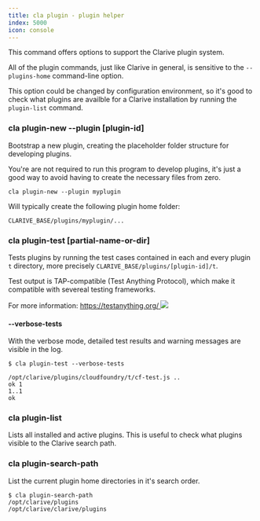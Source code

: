```yaml
---
title: cla plugin - plugin helper
index: 5000
icon: console
---
```


This command offers options to support the Clarive plugin system.

All of the plugin commands, just like Clarive in general, is sensitive to the `--plugins-home` command-line option.

This option could be changed by configuration environment, so it's good to check what plugins are availble for a Clarive
installation by running the `plugin-list` command.

### cla plugin-new --plugin [plugin-id]

Bootstrap a new plugin, creating the placeholder folder structure for developing plugins.

You're are not required to run this program to develop plugins, it's just a good way to avoid having to create the
necessary files from zero.

    cla plugin-new --plugin myplugin

Will typically create the following plugin home folder:

    CLARIVE_BASE/plugins/myplugin/...

### cla plugin-test [partial-name-or-dir]

Tests plugins by running the test cases contained in each and every plugin `t` directory, more precisely
`CLARIVE_BASE/plugins/[plugin-id]/t`.

Test output is TAP-compatible (Test Anything Protocol), which make it compatible with severeal testing frameworks.

For more information: [https://testanything.org/ <img class='ext-link' src='/static/images/icons/window-new.svg'
/>](https://testanything.org/)

#### --verbose-tests

With the verbose mode, detailed test results and warning messages are visible in the log.

    $ cla plugin-test --verbose-tests

    /opt/clarive/plugins/cloudfoundry/t/cf-test.js ..
    ok 1
    1..1
    ok

### cla plugin-list

Lists all installed and active plugins.  This is useful to check what plugins visible to the Clarive search path.

### cla plugin-search-path

List the current plugin home directories in it's search order.

    $ cla plugin-search-path
    /opt/clarive/plugins
    /opt/clarive/clarive/plugins
